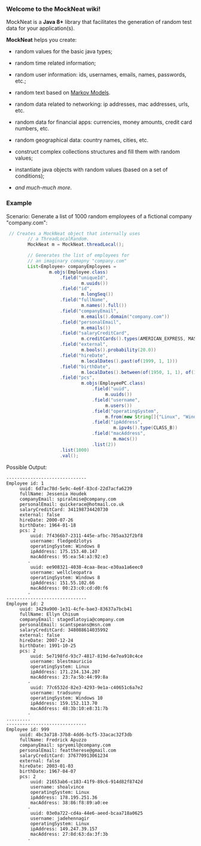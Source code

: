 ### Welcome to the **MockNeat** wiki!

MockNeat is a **Java 8+** library that facilitates the generation of random test data for your application(s). 

**MockNeat** helps you create: 

- random values for the basic java types; 

- random time related information;

- random user information: ids, usernames, emails, names, passwords, etc.;

- random text based on [Markov Models](https://en.wikipedia.org/wiki/Markov_model).

- random data related to networking: ip addresses, mac addresses, urls, etc.

- random data for financial apps: currencies, money amounts, credit card numbers, etc.

- random geographical data: country names, cities, etc.

- construct complex collections structures and fill them with random values;

- instantiate java objects with random values (based on a set of conditions);

- *and much-much more*.


### Example

Scenario: Generate a list of 1000 random employees of a fictional company "company.com":

```java
 // Creates a MockNeat object that internally uses
        // a ThreadLocalRandom.
        MockNeat m = MockNeat.threadLocal();

        // Generates the list of employees for
        // an imaginary comapny "company.com"
        List<Employee> companyEmployees =
                m.objs(Employee.class)
                    .field("uniqueId",
                            m.uuids())
                    .field("id",
                            m.longSeq())
                    .field("fullName",
                            m.names().full())
                    .field("companyEmail",
                            m.emails().domain("company.com"))
                    .field("personalEmail",
                            m.emails())
                    .field("salaryCreditCard",
                            m.creditCards().types(AMERICAN_EXPRESS, MASTERCARD))
                    .field("external",
                            m.bools().probability(20.0))
                    .field("hireDate",
                            m.localDates().past(of(1999, 1, 1)))
                    .field("birthDate",
                            m.localDates().between(of(1950, 1, 1), of(1994, 1, 1)))
                    .field("pcs",
                            m.objs(EmployeePC.class)
                                .field("uuid",
                                     m.uuids())
                                .field("username",
                                     m.users())
                                .field("operatingSystem",
                                     m.from(new String[]{"Linux", "Windows 10", "Windows 8"}))
                                .field("ipAddress",
                                        m.ipv4s().type(CLASS_B))
                                .field("macAddress",
                                        m.macs())
                                .list(2))
                    .list(1000)
                    .val();
```

Possible Output:
```
------------------------------
Employee id: 1
	 uuid: 6d7ac78d-5e9c-4e6f-83cd-22d7acfa6239
	 fullName: Jessenia Houdek
	 companyEmail: spiralmise@company.com
	 personalEmail: quickerace@hotmail.co.uk
	 salaryCreditCard: 341198734420730
	 external: false
	 hireDate: 2000-07-26
	 birthDate: 1964-01-18
	 pcs: 2
		 uuid: 7f4366b7-2311-445e-afbc-705aa32f2bf8
		 username: fledgedzlotys
		 operatingSystem: Windows 8
		 ipAddress: 175.153.40.147
		 macAddress: 95:ea:54:a3:92:e3
		-
		 uuid: ee908321-4038-4caa-8eac-e30aa1a6eec0
		 username: wellcleopatra
		 operatingSystem: Windows 8
		 ipAddress: 151.55.102.66
		 macAddress: 00:23:c0:cd:d0:f6
		-
------------------------------
Employee id: 2
	 uuid: 3429a900-1e31-4cfe-bae3-83637a7bcb41
	 fullName: Ellyn Chisum
	 companyEmail: stagedlatoyia@company.com
	 personalEmail: scantspeans@msn.com
	 salaryCreditCard: 348088614035992
	 external: false
	 hireDate: 2007-12-24
	 birthDate: 1991-10-25
	 pcs: 2
		 uuid: 5e7198fd-93c7-4817-819d-6e7ea910c4ce
		 username: blestmauricio
		 operatingSystem: Linux
		 ipAddress: 171.234.134.207
		 macAddress: 23:7a:5b:44:99:8a
		-
		 uuid: 77c6532d-82e3-4293-9e1a-c40651c6a7e2
		 username: tradsunny
		 operatingSystem: Windows 10
		 ipAddress: 159.152.113.70
		 macAddress: 48:3b:10:e8:31:7b
		-
.........
------------------------------
Employee id: 999
	 uuid: 4bc3a718-37b8-4dd6-bcf5-33acac32f3db
	 fullName: Fredrick Apuzzo
	 companyEmail: spryemil@company.com
	 personalEmail: feattherese@gmail.com
	 salaryCreditCard: 376770913061234
	 external: false
	 hireDate: 2003-01-03
	 birthDate: 1967-04-07
	 pcs: 2
		 uuid: 21653ab6-c183-41f9-89c6-914d82f8742d
		 username: shoalvince
		 operatingSystem: Linux
		 ipAddress: 178.195.251.36
		 macAddress: 38:86:f8:89:a0:ee
		-
		 uuid: 03e0a722-cd4a-44e6-aeed-bcaa718a0625
		 username: jadehennagir
		 operatingSystem: Linux
		 ipAddress: 149.247.39.157
		 macAddress: 27:8d:63:da:3f:3b
		-
```